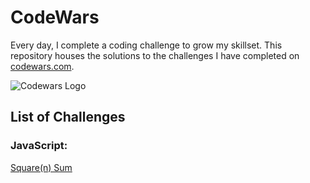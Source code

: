 # CodeWars

Every day, I complete a coding challenge to grow my skillset. This repository houses the solutions to the challenges I have completed on
[codewars.com](https://www.codewars.com/).

![Codewars Logo](https://www.codewars.com/users/abhinavkhetarpal/badges/large)

## List of Challenges

### JavaScript:

[Square(n) Sum](JavaScript/squareNSum.js)
